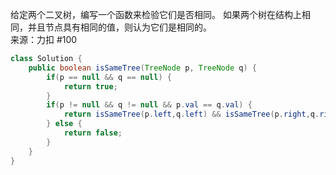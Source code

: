给定两个二叉树，编写一个函数来检验它们是否相同。
如果两个树在结构上相同，并且节点具有相同的值，则认为它们是相同的。  
来源：力扣 #100  
```java
class Solution {
    public boolean isSameTree(TreeNode p, TreeNode q) {
        if(p == null && q == null) {
            return true;
        }
        if(p != null && q != null && p.val == q.val) {
            return isSameTree(p.left,q.left) && isSameTree(p.right,q.right);
        } else {
            return false;
        }
    }
}

```
